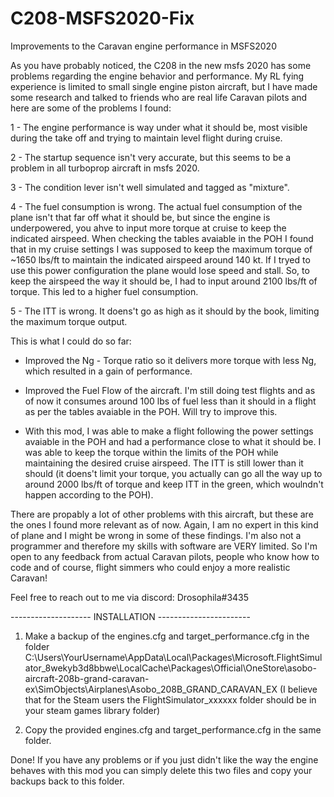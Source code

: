 # C208-MSFS2020-Fix
Improvements to the Caravan engine performance in MSFS2020

As you have probably noticed, the C208 in the new msfs 2020 has some problems regarding the engine behavior and performance. My RL fying experience is limited to small single engine piston aircraft, but I have made some research and talked to friends who are real life Caravan pilots and here are some of the problems I found:

1 - The engine performance is way under what it should be, most visible during the take off and trying to maintain level flight during cruise.

2 - The startup sequence isn't very accurate, but this seems to be a problem in all turboprop aircraft in msfs 2020.

3 - The condition lever isn't well simulated and tagged as "mixture".

4 - The fuel consumption is wrong. The actual fuel consumption of the plane isn't that far off what it should be, but since the engine is underpowered, you ahve to input more torque at cruise to keep the indicated airspeed. When checking the tables avaiable in the POH I found that in my cruise settings I was supposed to keep the maximum torque of ~1650 lbs/ft to maintain the indicated airspeed around 140 kt. If I tryed to use this power configuration the plane would lose speed and stall. So, to keep the airspeed the way it should be, I had to input around 2100 lbs/ft of torque. This led to a higher fuel consumption.

5 - The ITT is wrong. It doens't go as high as it should by the book, limiting the maximum torque output.

This is what I could do so far:

- Improved the Ng - Torque ratio so it delivers more torque with less Ng, which resulted in a gain of performance.

- Improved the Fuel Flow of the aircraft. I'm still doing test flights and as of now it consumes around 100 lbs of fuel less than it should in a flight as per the tables avaiable in the POH. Will try to improve this.

- With this mod, I was able to make a flight following the power settings avaiable in the POH and had a performance close to what it should be. I was able to keep the torque within the limits of the POH while maintaining the desired cruise airspeed. The ITT is still lower than it should (it doens't limit your torque, you actually can go all the way up to around 2000 lbs/ft of torque and keep ITT in the green, which woulndn't happen according to the POH).

There are propably a lot of other problems with this aircraft, but these are the ones I found more relevant as of now. Again, I am no expert in this kind of plane and I might be wrong in some of these findings. I'm also not a programmer and therefore my skills with software are VERY limited. So I'm open to any feedback from actual Caravan pilots, people who know how to code and of course, flight simmers who could enjoy a more realistic Caravan!

Feel free to reach out to me via discord: Drosophila#3435

-------------------- INSTALLATION -----------------------

1. Make a backup of the engines.cfg and target_performance.cfg in the folder
C:\Users\YourUsername\AppData\Local\Packages\Microsoft.FlightSimulator_8wekyb3d8bbwe\LocalCache\Packages\Official\OneStore\asobo-aircraft-208b-grand-caravan-ex\SimObjects\Airplanes\Asobo_208B_GRAND_CARAVAN_EX
(I believe that for the Steam users the FlightSimulator_xxxxxx folder should be in your steam games library folder)

2. Copy the provided engines.cfg and target_performance.cfg in the same folder.

Done! If you have any problems or if you just didn't like the way the engine behaves with this mod you can simply delete this two files and copy your backups back to this folder.
